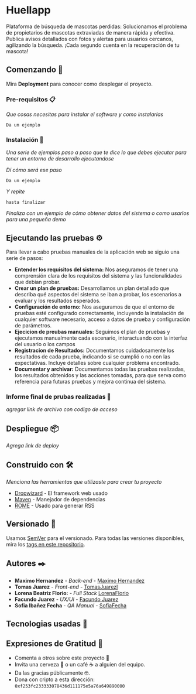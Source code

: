 # Huellapp

Plataforma de búsqueda de mascotas perdidas: Solucionamos el problema de propietarios de mascotas extraviadas de manera rápida y efectiva. Publica avisos detallados con fotos y alertas para usuarios cercanos, agilizando la búsqueda. ¡Cada segundo cuenta en la recuperación de tu mascota!

## Comenzando 🚀

Mira **Deployment** para conocer como desplegar el proyecto.

### Pre-requisitos 📋

_Que cosas necesitas para instalar el software y como instalarlas_

```
Da un ejemplo
```

### Instalación 🔧

_Una serie de ejemplos paso a paso que te dice lo que debes ejecutar para tener un entorno de desarrollo ejecutandose_

_Dí cómo será ese paso_

```
Da un ejemplo
```

_Y repite_

```
hasta finalizar
```

_Finaliza con un ejemplo de cómo obtener datos del sistema o como usarlos para una pequeña demo_

## Ejecutando las pruebas ⚙️

Para llevar a cabo pruebas manuales de la aplicación web se siguio una serie de pasos:
* **Entender los requisitos del sistema:** Nos aseguramos de tener una comprensión clara de los requisitos del sistema y las funcionalidades que debian probar. 
* **Crear un plan de pruebas:** Desarrollamos un plan detallado que describa qué aspectos del sistema se iban a probar, los escenarios a evaluar y los resultados esperados.
* **Configuración de entorno:** Nos aseguramos de que el entorno de pruebas esté configurado correctamente, incluyendo la instalación de cualquier software necesario, acceso a datos de prueba y configuración de parámetros.
* **Ejecicion de preubas manuales:** Seguimos el plan de pruebas y ejecutamos manualmente cada escenario, interactuando con la interfaz del usuario o los campos 
* **Registracion de Resultados:** Documentamos cuidadosamente los resultados de cada prueba, indicando si se cumplió o no con las expectativas. Incluye detalles sobre cualquier problema encontrado. 
* **Documentar y archivar:** Documentamos todas las pruebas realizadas, los resultados obtenidos y las acciones tomadas, para que serva como referencia para futuras pruebas y mejora continua del sistema. 

### Informe final de prubas realizadas 🔩

_agregar link de archivo con codigo de acceso_

## Despliegue 📦

_Agrega link de deploy_

## Construido con 🛠️

_Menciona las herramientas que utilizaste para crear tu proyecto_

* [Dropwizard](http://www.dropwizard.io/1.0.2/docs/) - El framework web usado
* [Maven](https://maven.apache.org/) - Manejador de dependencias
* [ROME](https://rometools.github.io/rome/) - Usado para generar RSS


## Versionado 📌

Usamos [SemVer](http://semver.org/) para el versionado. Para todas las versiones disponibles, mira los [tags en este repositorio](https://github.com/tu/proyecto/tags).

## Autores ✒️

* **Maximo Hernandez** - *Back-end* - [Maximo Hernandez](https://github.com/maxjhernandezla)
* **Tomas Juarez** - *Front-end* - [TomasJuarezl](https://github.com/moka-web)
* **Lorena Beatriz Florio:** - *Full Stack* [LorenaFlorio](https://github.com/lorex03)
* **Facundo Juarez** - *UX/UI* - [Facundo Juarez](https://github.com/facuAsad)
* **Sofia Ibañez Fecha** - *QA Manual* - [SofiaFecha](https://github.com/sofia-if)

## Tecnologias usadas 📄


## Expresiones de Gratitud 🎁

* Comenta a otros sobre este proyecto 📢
* Invita una cerveza 🍺 o un café ☕ a alguien del equipo. 
* Da las gracias públicamente 🤓.
* Dona con cripto a esta dirección: `0xf253fc233333078436d111175e5a76a649890000`
